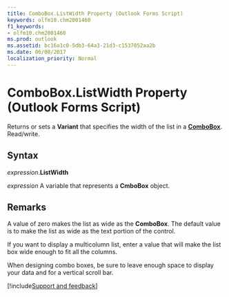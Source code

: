```yaml
---
title: ComboBox.ListWidth Property (Outlook Forms Script)
keywords: olfm10.chm2001460
f1_keywords:
- olfm10.chm2001460
ms.prod: outlook
ms.assetid: bc16a1c0-5db3-64a3-21d3-c1537052aa2b
ms.date: 06/08/2017
localization_priority: Normal
---
```



# ComboBox.ListWidth Property (Outlook Forms Script)

Returns or sets a **Variant** that specifies the width of the list in a **[ComboBox](Outlook.combobox.md)**. Read/write.


## Syntax

_expression_.**ListWidth**

_expression_ A variable that represents a **CmboBox** object.


## Remarks

A value of zero makes the list as wide as the  **ComboBox**. The default value is to make the list as wide as the text portion of the control.

If you want to display a multicolumn list, enter a value that will make the list box wide enough to fit all the columns.

 When designing combo boxes, be sure to leave enough space to display your data and for a vertical scroll bar.

[!include[Support and feedback](~/includes/feedback-boilerplate.md)]
